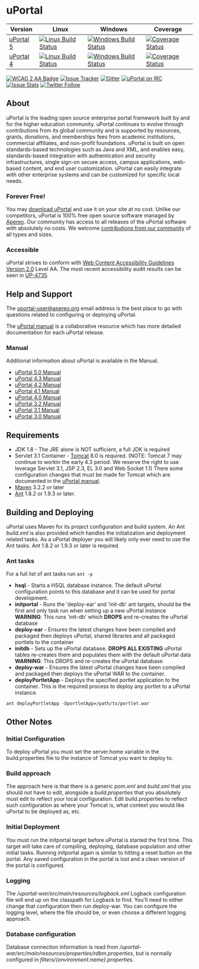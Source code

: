 # uPortal

| Version | Linux | Windows | Coverage |
| - | - | - | - |
| [uPortal 5](https://github.com/Jasig/uPortal/tree/master) | [![Linux Build Status](https://travis-ci.org/Jasig/uPortal.svg?branch=master)](https://travis-ci.org/Jasig/uPortal) | [![Windows Build Status](https://ci.appveyor.com/api/projects/status/8t95sjt090mf62dh/branch/master?svg=true)](https://ci.appveyor.com/project/drewwills/uportal/branch/master) | [![Coverage Status](https://coveralls.io/repos/github/Jasig/uPortal/badge.svg?branch=master)](https://coveralls.io/github/Jasig/uPortal?branch=master) |
| [uPortal 4](https://github.com/Jasig/uPortal/tree/rel-4-3-patches) | [![Linux Build Status](https://travis-ci.org/Jasig/uPortal.svg?branch=rel-4-3-patches)](https://travis-ci.org/Jasig/uPortal) | [![Windows Build Status](https://ci.appveyor.com/api/projects/status/8t95sjt090mf62dh/branch/rel-4-3-patches?svg=true)](https://ci.appveyor.com/project/drewwills/uportal/branch/rel-4-3-patches) | [![Coverage Status](https://coveralls.io/repos/github/Jasig/uPortal/badge.svg?branch=rel-4-3-patches)](https://coveralls.io/github/Jasig/uPortal?branch=rel-4-3-patches) |

[![WCAG 2 AA Badge](https://www.w3.org/WAI/wcag2AA-blue-v.svg)](#accessible)
[![Issue Tracker](https://img.shields.io/badge/issue_tacker-Jira-green.svg?style=flat)](https://issues.jasig.org/browse/UP)
[![Gitter](https://badges.gitter.im/Jasig/uPortal.svg)](https://gitter.im/Jasig/uPortal?utm_source=badge&utm_medium=badge&utm_campaign=pr-badge)
[![uPortal on IRC](https://img.shields.io/badge/IRC-%23jasig--uportal-1e72ff.svg?style=flat)](https://www.irccloud.com/invite?channel=%23jasig-uportal&amp;hostname=irc.freenode.net&amp;port=6697&amp;ssl=1)
[![Issue Stats](http://issuestats.com/github/Jasig/uPortal/badge/pr)](http://issuestats.com/github/Jasig/uPortal)
[![Twitter Follow](https://img.shields.io/twitter/follow/uPortal.svg?style=social&label=Follow)](https://twitter.com/uPortal)

## About

uPortal is the leading open source enterprise portal framework built by and for
the higher education community. uPortal continues to evolve through contributions
from its global community and is supported by resources, grants, donations, and
memberships fees from academic institutions, commercial affiliates, and non-profit
foundations. uPortal is built on open standards-based technologies such as Java
and XML, and enables easy, standards-based integration with authentication and
security infrastructures, single sign-on secure access, campus applications,
web-based content, and end user customization. uPortal can easily integrate with
other enterprise systems and can be customized for specific local needs.

### Forever Free!

You may [download uPortal](https://github.com/Jasig/uPortal/releases) and use it
on your site at no cost. Unlike our competitors, uPortal is 100% free open source
software managed by [Apereo](https://www.apereo.org/content/about). Our community
has access to all releases of the uPortal software with absolutely no costs. We
welcome [contributions from our community](https://github.com/Jasig/uPortal/graphs/contributors)
of all types and sizes.

### Accessible

uPortal strives to conform with [Web Content Accessibility Guidelines Version 2.0](https://www.w3.org/TR/WCAG20/) Level AA.
The most recent accessibility audit results can be seen in [UP-4735](https://issues.jasig.org/browse/UP-4735).

## Help and Support

The [uportal-user@apereo.org](https://wiki.jasig.org/display/JSG/uportal-user)
email address is the best place to go with questions related to configuring or
deploying uPortal.

The [uPortal manual](#manual) is a collaborative resource which has more detailed documentation for
each uPortal release.

### Manual

Additional information about uPortal is available in the Manual.

*   [uPortal 5.0 Manual](https://jasig.github.io/uPortal)
*   [uPortal 4.3 Manual](https://wiki.jasig.org/display/UPM43/Home)
*   [uPortal 4.2 Manual](https://wiki.jasig.org/display/UPM42/Home)
*   [uPortal 4.1 Manual](https://wiki.jasig.org/display/UPM41/Home)
*   [uPortal 4.0 Manual](https://wiki.jasig.org/display/UPM40/Home)
*   [uPortal 3.2 Manual](https://wiki.jasig.org/display/UPM32/Home)
*   [uPortal 3.1 Manual](https://wiki.jasig.org/display/UPM31/Home)
*   [uPortal 3.0 Manual](https://wiki.jasig.org/display/UPM30/Home)

## Requirements

*   JDK 1.8 - The JRE alone is NOT sufficient, a full JDK is required
*   Servlet 3.1 Container - [Tomcat](https://tomcat.apache.org/) 8.0 is required.  (NOTE:  Tomcat 7 may continue to workin the early 4.3 period.  We reserve the right to use leverage Servlet 3.1, JSP 2.3, EL 3.0 and Web Socket 1.1)  There some configuration changes that must be made for Tomcat which are documented in the [uPortal manual](https://wiki.jasig.org/display/UPM42/Installing+Tomcat).
*   [Maven](https://maven.apache.org/) 3.2.2 or later
*   [Ant](https://ant.apache.org/) 1.8.2 or 1.9.3 or later.

## Building and Deploying

uPortal uses Maven for its project configuration and build system. An Ant
*build.xml* is also provided which handles the initialization and deployment
related tasks. As a uPortal deployer you will likely only ever need to use the
Ant tasks. Ant 1.8.2 or 1.9.3 or later is required

### Ant tasks

For a full list of ant tasks run `ant -p`

*   **hsql** - Starts a HSQL database instance. The default uPortal configuration points
to this database and it can be used for portal development.
*   **initportal** - Runs the 'deploy-ear' and 'init-db' ant targets, should be the first
and only task run when setting up a new uPortal instance **WARNING**: This runs 'init-db'
which **DROPS** and re-creates the uPortal database
*   **deploy-ear** - Ensures the latest changes have been compiled and packaged then
deploys uPortal, shared libraries and all packaged portlets to the container
*   **initdb** - Sets up the uPortal database. **DROPS ALL EXISTING** uPortal tables
re-creates them and populates them with the default uPortal data **WARNING**: This DROPS
and re-creates the uPortal database
*   **deploy-war** - Ensures the latest uPortal changes have been compiled and packaged
then deploys the uPortal WAR to the container.
*   **deployPortletApp** - Deploys the specified portlet application to the container.
This is the required process to deploy any portlet to a uPortal instance.

``` shell
ant deployPortletApp -DportletApp=/path/to/portlet.war
```

## Other Notes

### Initial Configuration

To deploy uPortal you must set the server.home variable in the
build.properties file to the instance of Tomcat you want to deploy to.


### Build approach

The approach here is that there is a generic *pom.xml* and *build.xml* that you
should not have to edit, alongside a *build.properties* that you absolutely must
edit to reflect your local configuration. Edit build.properties to reflect such
configuration as where your Tomcat is, what context you would like uPortal to
be deployed as, etc.


### Initial Deployment

You must run the initportal target before uPortal is started the first time.
This target will take care of compiling, deploying, database population and
other initial tasks. Running initportal again is similar to hitting a reset
button on the portal. Any saved configuration in the portal is lost and a clean
version of the portal is configured.

### Logging

The */uportal-war/src/main/resources/logback.xml* Logback configuration
file will end up on the classpath for Logback to find. You'll
need to either change that configuration then run deploy-war. You can configure
the logging level, where the file should be, or even choose a different logging
approach.

### Database configuration

Database connection information is read from */uportal-war/src/main/resources/properties/rdbm.properties*,
but is normally configured in *filters/{environment.name}.properties*.
